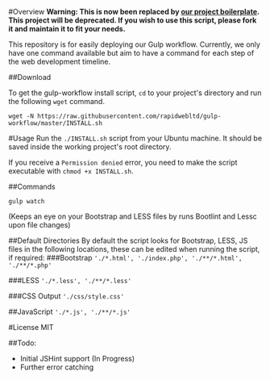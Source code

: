 #Overview
**Warning: This is now been replaced by [our project boilerplate](https://github.com/rapidwebltd/rapidweb-project-boilerplate). This project will be deprecated. If you wish to use this script, please fork it and maintain it to fit your needs.**

This repository is for easily deploying our Gulp workflow. Currently, we only have one command available but aim to have a command for each step of the web development timeline. 

##Download

To get the gulp-workflow install script, `cd` to your project's directory and run the following `wget` command.

`wget -N https://raw.githubusercontent.com/rapidwebltd/gulp-workflow/master/INSTALL.sh`

#Usage
Run the `./INSTALL.sh` script from your Ubuntu machine. It should be saved inside the working project's root directory.

If you receive a `Permission denied` error, you need to make the script executable with `chmod +x INSTALL.sh`.

##Commands

`gulp watch`

(Keeps an eye on your Bootstrap and LESS files by runs Bootlint and Lessc upon file changes)

##Default Directories
By default the script looks for Bootstrap, LESS, JS files in the following locations, these can be edited when running the script, if required:
###Bootstrap
`'./*.html', './index.php', './**/*.html', './**/*.php'`

###LESS
`'./*.less', './**/*.less'`

###CSS Output
`'./css/style.css'`

##JavaScript
`'./*.js', './**/*.js'`

#License
MIT

##Todo: 

* Initial JSHint support (In Progress)
* Further error catching


